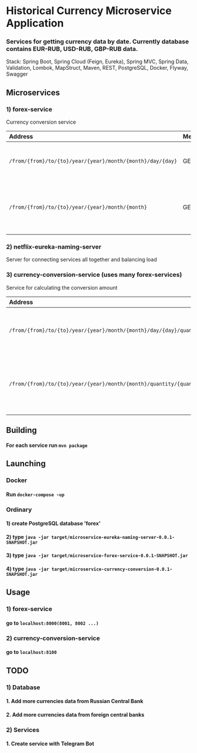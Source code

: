 # Historical Currency Microservice Application
###  Services for getting currency data by date. Currently database contains EUR-RUB, USD-RUB, GBP-RUB data.
Stack: Spring Boot, Spring Cloud (Feign, Eureka), Spring MVC, Spring Data,
Validation, Lombok, MapStruct, Maven, REST, PostgreSQL, Docker, Flyway, Swagger

## Microservices
### 1) forex-service
Currency conversion service

| Address                                                    | Method | Description                                            |
|:-----------------------------------------------------------|:-------|:-------------------------------------------------------|
| `/from/{from}/to/{to}/year/{year}/month/{month}/day/{day}` | GET    | Get currency conversion data by exact date             |
| `/from/{from}/to/{to}/year/{year}/month/{month}`           | GET    | Get average currency conversion data by year and month |

### 2) netflix-eureka-naming-server
Server for connecting services all together and balancing load

### 3) currency-conversion-service (uses many forex-services)
Service for calculating the conversion amount 

| Address                                                                         | Method | Description                                                      |
|:--------------------------------------------------------------------------------|:-------|:-----------------------------------------------------------------|
| `/from/{from}/to/{to}/year/{year}/month/{month}/day/{day}/quantity/{quantity} ` | GET    | Get conversion amount calculation data by exact date             |
| `/from/{from}/to/{to}/year/{year}/month/{month}/quantity/{quantity}`            | GET    | Get average conversion amount calculation data by year and month |

## Building
#### For each service run `mvn package`

## Launching
### Docker
#### Run `docker-compose -up`

### Ordinary
#### 1) create PostgreSQL database 'forex'
#### 2) type `java -jar target/microservice-eureka-naming-server-0.0.1-SNAPSHOT.jar`
#### 3) type `java -jar target/microservice-forex-service-0.0.1-SNAPSHOT.jar`
#### 4) type `java -jar target/microservice-currency-conversion-0.0.1-SNAPSHOT.jar`

## Usage
### 1) forex-service
#### go to `localhost:8000(8001, 8002 ...)`
### 2) currency-conversion-service
#### go to `localhost:8100`

## TODO
### 1) Database
#### 1. Add more currencies data from Russian Central Bank
#### 2. Add more currencies data from foreign central banks
### 2) Services
#### 1. Create service with Telegram Bot
